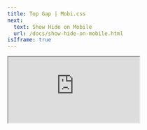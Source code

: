 ```yaml
---
title: Top Gap | Mobi.css
next:
  text: Show Hide on Mobile
  url: /docs/show-hide-on-mobile.html
isIframe: true
---
```


<iframe src="https://mobi-css.github.io/mobi-plugin-top-gap/" class="site-iframe unit"></iframe>